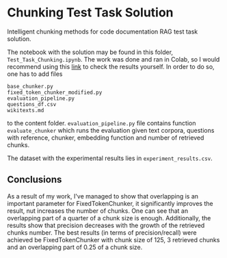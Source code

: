 # Chunking Test Task Solution
Intelligent chunking methods for code documentation RAG test task solution.

The notebook with the solution may be found in this folder, `Test_Task_Chunking.ipynb`. The work was done and ran in Colab, so I would recommend using this [link](https://colab.research.google.com/drive/1ccP6itUTGqcZrrggSgwxBMNhCpXoGe0e#scrollTo=d0OaG6jcn1qx) to check the results yourself. In order to do so, one has to add files 

```
base_chunker.py
fixed_token_chunker_modified.py
evaluation_pipeline.py
questions_df.csv
wikitexts.md
```

to the content folder. `evaluation_pipeline.py` file contains function `evaluate_chunker` which runs the evaluation given text corpora, questions with reference, chunker, embedding function and number of retrieved chunks. 

The dataset with the experimental results lies in `experiment_results.csv`.

## Conclusions

As a result of my work, I've managed to show that overlapping is an important parameter for FixedTokenChunker, it significantly improves the result, nut increases the number of chunks. One can see that an overlapping part of a quarter of a chunk size is enough. Additionally, the results show that precision decreases with the growth of the retrieved chunks number. The best results (in terms of precision/recall) were achieved be FixedTokenChunker with chunk size of 125, 3 retrieved chunks and an overlapping part of 0.25 of a chunk size. 
